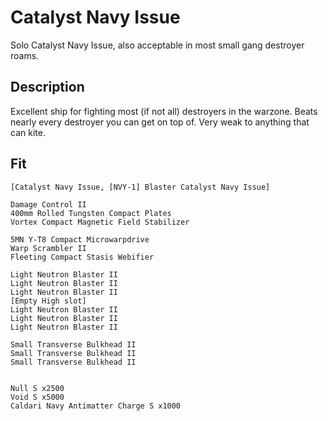 # Catalyst Navy Issue

Solo Catalyst Navy Issue, also acceptable in most small gang destroyer roams. 


## Description

Excellent ship for fighting most (if not all) destroyers in the warzone. Beats nearly every destroyer you can get on top of. Very weak to anything that can kite.


## Fit

```
[Catalyst Navy Issue, [NVY-1] Blaster Catalyst Navy Issue]

Damage Control II
400mm Rolled Tungsten Compact Plates
Vortex Compact Magnetic Field Stabilizer

5MN Y-T8 Compact Microwarpdrive
Warp Scrambler II
Fleeting Compact Stasis Webifier

Light Neutron Blaster II
Light Neutron Blaster II
Light Neutron Blaster II
[Empty High slot]
Light Neutron Blaster II
Light Neutron Blaster II
Light Neutron Blaster II

Small Transverse Bulkhead II
Small Transverse Bulkhead II
Small Transverse Bulkhead II


Null S x2500
Void S x5000
Caldari Navy Antimatter Charge S x1000
```